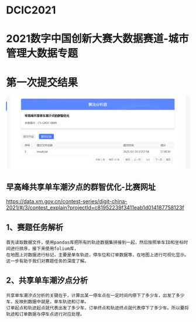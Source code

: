 # DCIC2021
# 2021数字中国创新大赛大数据赛道-城市管理大数据专题

# 第一次提交结果

![提交结果得分](https://github.com/igeng/DCIC2021/blob/main/pic/task01_result.png)

## 早高峰共享单车潮汐点的群智优化-比赛网址
https://data.xm.gov.cn/contest-series/digit-china-2021/#/3/contest_explain?projectId=c81952239f3411eab1d014187758123f
## 1、赛题任务解析
	首先读取数据文件，使用pandas库把所有的轨迹数据集拼接到一起，然后按照单车ID和坐标时间进行排序，接下来使用folium库，
	在地图上对数据进行标记，主要是单车轨迹，停车位和订单数据等，在地图上进行可视化显示。这一步有助于我们对赛题任务的深度了解。

## 2、共享单车潮汐点分析
	共享单车潮汐点分析的关键在于，计算出某一停车点在一定时间内停下了多少车，出发了多少车，反映到数据中就是，单车轨迹和订单。
	订单起点和轨迹起点就代表出发了多少车，订单终点和轨迹终点就代表停下了多少车。所以要将轨迹和订单数据与停车点进行对应处理。
	
	
